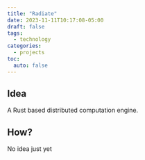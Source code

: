 ```yaml
---
title: "Radiate"
date: 2023-11-11T10:17:08-05:00
draft: false
tags: 
  - technology
categories:
  - projects
toc:
  auto: false
---
```


## Idea

A Rust based distributed computation engine.

## How?

No idea just yet

